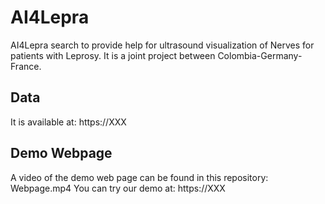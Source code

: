 # AI4Lepra
AI4Lepra search to provide help for ultrasound visualization of Nerves for patients with Leprosy.
It is a joint project between Colombia-Germany-France.

## Data
It is available at: https://XXX

## Demo Webpage
A video of the demo web page can be found in this repository: Webpage.mp4
You can try our demo at: https://XXX

